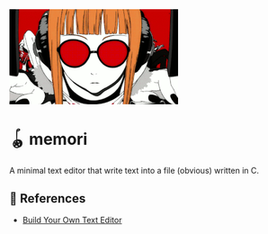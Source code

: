 <img src=".github/futaba.gif" width="300">

# 🪀 memori

A minimal text editor that write text into a file (obvious) written in C.

## 🔖 References

- [Build Your Own Text Editor](https://viewsourcecode.org/snaptoken/kilo/)